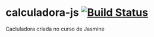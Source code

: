 # calculadora-js [![Build Status](https://app.travis-ci.com/thalesbruninx/calculadora-js.svg?branch=main)](https://app.travis-ci.com/thalesbruninx/calculadora-js)
Cacluladora criada no curso de Jasmine


